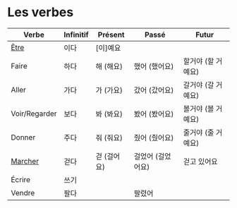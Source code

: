 # Les verbes

| Verbe                   | Infinitif | Présent     | Passé             | Futur              |
| ----------------------- | --------- | ----------- | ----------------- | ------------------ |
| [Être](./être.md)       | 이다      | [이]예요    |                   |                    |
| Faire                   | 하다      | 해 (해요)   | 했어 (했어요)     | 할거야 (할 거예요) |
| Aller                   | 가다      | 가 (가요)   | 갔어 (갔어요)     | 갈거야 (갈 거예요) |
| Voir/Regarder           | 보다      | 봐 (봐요)   | 봤어 (봤어요)     | 볼거야 (볼 거예요) |
| Donner                  | 주다      | 줘 (줘요)   | 줬어 (줬어요)     | 줄거야 (줄 거예요) |
| [Marcher](./marcher.md) | 걷다      | 걷 (걸어요) | 걸었어 (걸었어요) | 걷고 있어요        |
| Écrire                  | 쓰기      |             |                   |                    |
| Vendre                  | 팔다      |             | 팔렸어            |                    |
